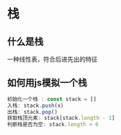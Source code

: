 # 栈

## 什么是栈

一种线性表，符合后进先出的特征

## 如何用js模拟一个栈

```js
初始化一个栈 : const stack = []
入栈: stack.push(x)
出栈: stack.pop()
获取栈顶元素: stack[stack.length - 1]
判断栈是否为空: stack.length > 0
```